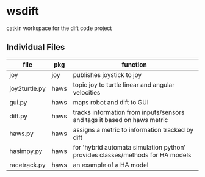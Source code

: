 wsdift
======

catkin workspace for the dift code project

Individual Files
----------------

file      | pkg  | function
--------- | ---  | ----------
joy       | joy  | publishes joystick to joy
joy2turtle.py| haws | topic joy to turtle linear and angular velocities
gui.py  | haws | maps robot and dift to GUI
dift.py | haws | tracks information from inputs/sensors and tags it based on haws metric
haws.py | haws | assigns a metric to information tracked by dift
hasimpy.py | haws | for 'hybrid automata simulation python' provides classes/methods for HA models
racetrack.py | haws | an example of a HA model
